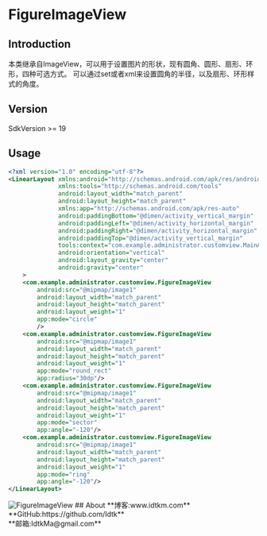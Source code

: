 # FigureImageView
## Introduction
本类继承自ImageView，可以用于设置图片的形状，现有圆角、圆形、扇形、环形，四种可选方式。
可以通过set或者xml来设置圆角的半径，以及扇形、环形样式的角度。
## Version
SdkVersion >= 19
## Usage
```Xml
<?xml version="1.0" encoding="utf-8"?>
<LinearLayout xmlns:android="http://schemas.android.com/apk/res/android"
              xmlns:tools="http://schemas.android.com/tools"
              android:layout_width="match_parent"
              android:layout_height="match_parent"
              xmlns:app="http://schemas.android.com/apk/res-auto"
              android:paddingBottom="@dimen/activity_vertical_margin"
              android:paddingLeft="@dimen/activity_horizontal_margin"
              android:paddingRight="@dimen/activity_horizontal_margin"
              android:paddingTop="@dimen/activity_vertical_margin"
              tools:context="com.example.administrator.customview.MainActivity"
              android:orientation="vertical"
              android:layout_gravity="center"
              android:gravity="center"
    >
    <com.example.administrator.customview.FigureImageView
        android:src="@mipmap/image1"
        android:layout_width="match_parent"
        android:layout_height="match_parent"
        android:layout_weight="1"
        app:mode="circle"
        />
    <com.example.administrator.customview.FigureImageView
        android:src="@mipmap/image1"
        android:layout_width="match_parent"
        android:layout_height="match_parent"
        android:layout_weight="1"
        app:mode="round_rect"
        app:radius="30dp"/>
    <com.example.administrator.customview.FigureImageView
        android:src="@mipmap/image1"
        android:layout_width="match_parent"
        android:layout_height="match_parent"
        android:layout_weight="1"
        app:mode="sector"
        app:angle="-120"/>
    <com.example.administrator.customview.FigureImageView
        android:src="@mipmap/image1"
        android:layout_width="match_parent"
        android:layout_height="match_parent"
        android:layout_weight="1"
        app:mode="ring"
        app:angle="-120"/>
</LinearLayout>
```
<img src="https://github.com/Idtk/FigureImageView/blob/master/image/FigureImageView.png" alt="FigureImageView" title="FigureImageView"/>
## About
**博客:www.idtkm.com**<br>
**GitHub:https://github.com/Idtk**<br>
**邮箱:IdtkMa@gmail.com**<br>
